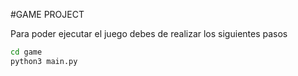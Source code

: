 #GAME PROJECT

Para poder ejecutar el juego debes de realizar los siguientes pasos
``` sh
cd game
python3 main.py
```
